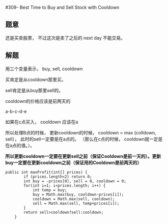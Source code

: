 #309- Best Time to Buy and Sell Stock with Cooldown

## 题意
还是买卖股票， 不过这次是卖了之后的 next day 不能交易。

## 解题
用三个变量表示， buy, sell, cooldown

买肯定是从cooldown那里买。

sell肯定是从buy那里sell的。

cooldown的价格应该是前两天的

a-b-c-d-e

如果在c点买入， cooldown 应该在a

所以处理B点的时候， 更新cooldown的时候， cooldown = max (colldown, sell）， 此时的sell一定要是在a点的。 （那么在c点的时候， cooldown就一定是在a点的值。）。

**所以更新cooldown一定要在更新sell之前（保证Cooldown是前一天的）。更新buy一定要在更新cooldown之前（保证用的Cooldown是前两天的）**


```
public int maxProfit(int[] prices) {
        if (prices.length<2) return 0;
        int buy = -prices[0], sell = 0, cooldown = 0;
        for(int i=1; i<prices.length; i++) {
            int temp = buy;
            buy = Math.max(buy, cooldown-prices[i]);
            cooldown = Math.max(sell, cooldown);
            sell = Math.max(sell, temp+prices[i]);          
        }
        return sell>cooldown?sell:cooldown;
    }
```